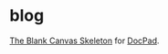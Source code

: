 # blog

[The Blank Canvas Skeleton](https://github.com/bevry/canvas.docpad) for [DocPad](https://github.com/bevry/docpad).
